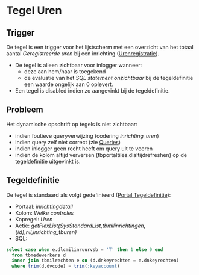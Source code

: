 # Tegel Uren

## Trigger

De tegel is een trigger voor het lijstscherm met een overzicht van het totaal aantal *Geregistreerde uren* bij een inrichting ([Urenregistratie](/docs/probleemoplossing/module_overstijgende_schermen/urenregistratie/README.md)).

- De tegel is alleen zichtbaar voor inlogger wanneer:
  - deze aan hem/haar is toegekend
  - de evaluatie van het *SQL statement onzichtbaar* bij de tegeldefinitie een waarde ongelijk aan 0 oplevert.
- Een tegel is disabled indien zo aangevinkt bij de tegeldefinitie.

## Probleem

Het dynamische opschrift op tegels is niet zichtbaar:

- indien foutieve queryverwijzing (codering *inrichting_uren*)
- indien query zelf niet correct (zie [Queries](/docs/instellen_inrichten/queries.md))
- indien inlogger geen recht heeft om query uit te voeren
- indien de kolom altijd verversen (tbportaltiles.dlaltijdrefreshen) op de tegeldefinitie uitgevinkt is.

## Tegeldefinitie

De tegel is standaard als volgt gedefinieerd ([Portal Tegeldefinitie](/docs/instellen_inrichten/portaldefinitie/portal_tegel.md)):

- Portaal: *inrichtingdetail*
- Kolom: *Welke controles*
- Kopregel: *Uren*
- Actie: *getFlexList(SysStandardList,tbmilinrichtingen,{id},nil,inrichting_tburen)*
- SQL:

```sql
select case when e.dlcmilinruurvsb = 'T' then 1 else 0 end
  from tbmedewerkers d
  inner join tbmilrechten e on (d.dnkeyrechten = e.dnkeyrechten)
  where trim(d.dvcode) = trim(:keyaccount)
```
